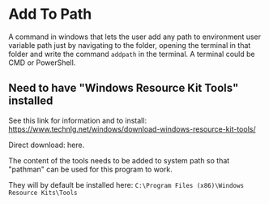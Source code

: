 # Add To Path
A command in windows that lets the user add any path to environment user variable path just by navigating to the folder, opening the terminal in that folder and write the command `addpath` in the terminal. A terminal could be CMD or PowerShell.

## Need to have "Windows Resource Kit Tools" installed
See this link for information and to install:
https://www.technlg.net/windows/download-windows-resource-kit-tools/

Direct download: <a herf = 'https://www.microsoft.com/en-us/download/confirmation.aspx?id=17657'>here</a>.

The content of the tools needs to be added to system path so that "pathman" can be used for this program to work.

They will by default be installed here:
`C:\Program Files (x86)\Windows Resource Kits\Tools`